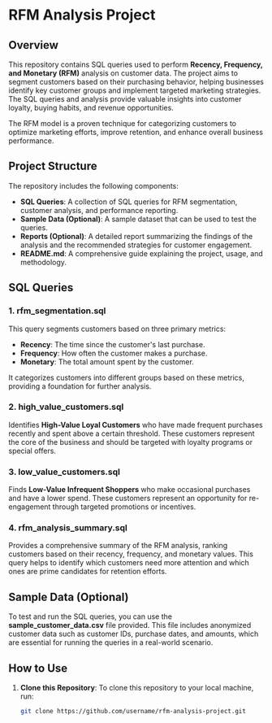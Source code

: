# RFM Analysis Project

## Overview

This repository contains SQL queries used to perform **Recency, Frequency, and Monetary (RFM)** analysis on customer data. The project aims to segment customers based on their purchasing behavior, helping businesses identify key customer groups and implement targeted marketing strategies. The SQL queries and analysis provide valuable insights into customer loyalty, buying habits, and revenue opportunities.

The RFM model is a proven technique for categorizing customers to optimize marketing efforts, improve retention, and enhance overall business performance.

## Project Structure

The repository includes the following components:

- **SQL Queries**: A collection of SQL queries for RFM segmentation, customer analysis, and performance reporting.
- **Sample Data (Optional)**: A sample dataset that can be used to test the queries.
- **Reports (Optional)**: A detailed report summarizing the findings of the analysis and the recommended strategies for customer engagement.
- **README.md**: A comprehensive guide explaining the project, usage, and methodology.

## SQL Queries

### 1. **rfm_segmentation.sql**
   This query segments customers based on three primary metrics:
   - **Recency**: The time since the customer's last purchase.
   - **Frequency**: How often the customer makes a purchase.
   - **Monetary**: The total amount spent by the customer.
   
   It categorizes customers into different groups based on these metrics, providing a foundation for further analysis.

### 2. **high_value_customers.sql**
   Identifies **High-Value Loyal Customers** who have made frequent purchases recently and spent above a certain threshold. These customers represent the core of the business and should be targeted with loyalty programs or special offers.

### 3. **low_value_customers.sql**
   Finds **Low-Value Infrequent Shoppers** who make occasional purchases and have a lower spend. These customers represent an opportunity for re-engagement through targeted promotions or incentives.

### 4. **rfm_analysis_summary.sql**
   Provides a comprehensive summary of the RFM analysis, ranking customers based on their recency, frequency, and monetary values. This query helps to identify which customers need more attention and which ones are prime candidates for retention efforts.

## Sample Data (Optional)

To test and run the SQL queries, you can use the **sample_customer_data.csv** file provided. This file includes anonymized customer data such as customer IDs, purchase dates, and amounts, which are essential for running the queries in a real-world scenario.

## How to Use

1. **Clone this Repository**:
   To clone this repository to your local machine, run:
   ```bash
   git clone https://github.com/username/rfm-analysis-project.git
